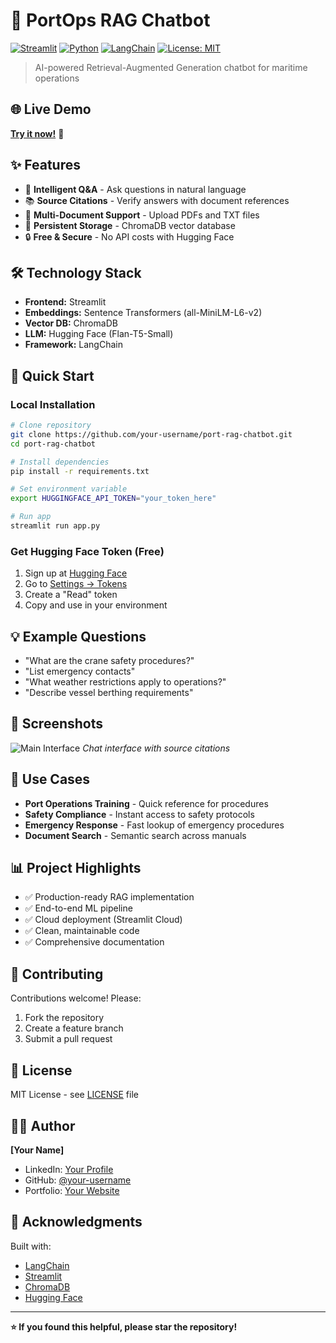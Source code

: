 # 🚢 PortOps RAG Chatbot

[![Streamlit](https://img.shields.io/badge/Streamlit-FF4B4B?logo=streamlit&logoColor=white)](https://your-app-url.streamlit.app)
[![Python](https://img.shields.io/badge/Python-3.9+-blue?logo=python)](https://www.python.org)
[![LangChain](https://img.shields.io/badge/LangChain-green)](https://python.langchain.com/)
[![License: MIT](https://img.shields.io/badge/License-MIT-yellow.svg)](LICENSE)

> AI-powered Retrieval-Augmented Generation chatbot for maritime operations

## 🌐 Live Demo

**[Try it now!](https://your-app-url.streamlit.app)** 🚀

## ✨ Features

- 🤖 **Intelligent Q&A** - Ask questions in natural language
- 📚 **Source Citations** - Verify answers with document references
- 📄 **Multi-Document Support** - Upload PDFs and TXT files
- 💾 **Persistent Storage** - ChromaDB vector database
- 🔒 **Free & Secure** - No API costs with Hugging Face

## 🛠️ Technology Stack

- **Frontend:** Streamlit
- **Embeddings:** Sentence Transformers (all-MiniLM-L6-v2)
- **Vector DB:** ChromaDB
- **LLM:** Hugging Face (Flan-T5-Small)
- **Framework:** LangChain

## 🚀 Quick Start

### Local Installation
```bash
# Clone repository
git clone https://github.com/your-username/port-rag-chatbot.git
cd port-rag-chatbot

# Install dependencies
pip install -r requirements.txt

# Set environment variable
export HUGGINGFACE_API_TOKEN="your_token_here"

# Run app
streamlit run app.py
```

### Get Hugging Face Token (Free)

1. Sign up at [Hugging Face](https://huggingface.co/)
2. Go to [Settings → Tokens](https://huggingface.co/settings/tokens)
3. Create a "Read" token
4. Copy and use in your environment

## 💡 Example Questions

- "What are the crane safety procedures?"
- "List emergency contacts"
- "What weather restrictions apply to operations?"
- "Describe vessel berthing requirements"

## 📸 Screenshots

![Main Interface](docs/screenshot_main.png)
*Chat interface with source citations*

## 🎯 Use Cases

- **Port Operations Training** - Quick reference for procedures
- **Safety Compliance** - Instant access to safety protocols
- **Emergency Response** - Fast lookup of emergency procedures
- **Document Search** - Semantic search across manuals

## 📊 Project Highlights

- ✅ Production-ready RAG implementation
- ✅ End-to-end ML pipeline
- ✅ Cloud deployment (Streamlit Cloud)
- ✅ Clean, maintainable code
- ✅ Comprehensive documentation

## 🤝 Contributing

Contributions welcome! Please:
1. Fork the repository
2. Create a feature branch
3. Submit a pull request

## 📄 License

MIT License - see [LICENSE](LICENSE) file

## 👨‍💻 Author

**[Your Name]**
- LinkedIn: [Your Profile](your-linkedin-url)
- GitHub: [@your-username](https://github.com/your-username)
- Portfolio: [Your Website](your-website)

## 🙏 Acknowledgments

Built with:
- [LangChain](https://python.langchain.com/)
- [Streamlit](https://streamlit.io/)
- [ChromaDB](https://www.trychroma.com/)
- [Hugging Face](https://huggingface.co/)

---

**⭐ If you found this helpful, please star the repository!**
